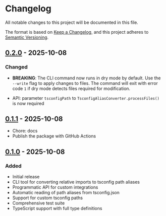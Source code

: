 # Changelog

All notable changes to this project will be documented in this file.

The format is based on [Keep a Changelog](https://keepachangelog.com/en/1.0.0/),
and this project adheres to [Semantic Versioning](https://semver.org/spec/v2.0.0.html).

## [0.2.0] - 2025-10-08

### Changed

- **BREAKING**: The CLI command now runs in dry mode by default.
  Use the `--write` flag to apply changes to files. The command will
  exit with error code `1` if dry mode detects files required for modification.

- API: parameter `tsconfigPath` to `TsconfigAliasConverter.processFiles()`
  is now required

## [0.1.1] - 2025-10-08

- Chore: docs
- Publish the package with GitHub Actions

## [0.1.0] - 2025-10-08

### Added

- Initial release
- CLI tool for converting relative imports to tsconfig path aliases
- Programmatic API for custom integrations
- Automatic reading of path aliases from tsconfig.json
- Support for custom tsconfig paths
- Comprehensive test suite
- TypeScript support with full type definitions

[0.2.0]: https://github.com/frantisekstanko/tsconfig-alias-converter/compare/v0.1.1...v0.2.0
[0.1.1]: https://github.com/frantisekstanko/tsconfig-alias-converter/compare/v0.1.0...v0.1.1
[0.1.0]: https://github.com/frantisekstanko/tsconfig-alias-converter/releases/tag/v0.1.0

